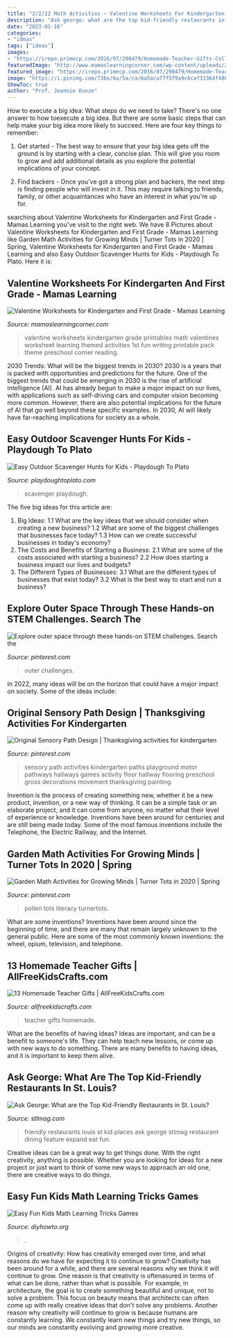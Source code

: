 ```yaml
---
title: "2/2/22 Math Activities ~ Valentine Worksheets For Kindergarten And First Grade"
description: "Ask george: what are the top kid-friendly restaurants in st. louis?"
date: "2023-01-16"
categories:
- "ideas"
tags: ["ideas"]
images:
- "https://irepo.primecp.com/2016/07/290479/Homemade-Teacher-Gifts-Collage_ExtraLarge800_ID-1766726.jpg?v=1766726"
featuredImage: "http://www.mamaslearningcorner.com/wp-content/uploads/2015/02/Valentine-Worksheets-Kindergarten-First-Grade.jpg"
featured_image: "https://irepo.primecp.com/2016/07/290479/Homemade-Teacher-Gifts-Collage_ExtraLarge800_ID-1766726.jpg?v=1766726"
image: "https://i.pinimg.com/736x/6a/5a/ca/6a5aca77f5f9a9c6caf31364f4865ba5.jpg"
ShowToc: true
author: "Prof. Joannie Kunze"
---
```



How to execute a big idea: What steps do we need to take?
There's no one answer to how toexecute a big idea. But there are some basic steps that can help make your big idea more likely to succeed. Here are four key things to remember: 
1. Get started - The best way to ensure that your big idea gets off the ground is by starting with a clear, concise plan. This will give you room to grow and add additional details as you explore the potential implications of your concept. 

2. Find backers - Once you've got a strong plan and backers, the next step is finding people who will invest in it. This may require talking to friends, family, or other acquaintances who have an interest in what you're up for.

	

		
searching about Valentine Worksheets for Kindergarten and First Grade - Mamas Learning you've visit to the right web. We have 8 Pictures about Valentine Worksheets for Kindergarten and First Grade - Mamas Learning like Garden Math Activities for Growing Minds | Turner Tots in 2020 | Spring, Valentine Worksheets for Kindergarten and First Grade - Mamas Learning and also Easy Outdoor Scavenger Hunts for Kids - Playdough To Plato. Here it is:
		
    
## Valentine Worksheets For Kindergarten And First Grade - Mamas Learning

<img loading=lazy src="http://www.mamaslearningcorner.com/wp-content/uploads/2015/02/Valentine-Worksheets-Kindergarten-First-Grade.jpg" onerror="this.onerror=null;this.src='https://tse4.mm.bing.net/th?id=OIP.FJY6_zgTdGEr1wJTSyz_fwHaLH&amp;pid=15.1';" alt="Valentine Worksheets for Kindergarten and First Grade - Mamas Learning">

_Source: mamaslearningcorner.com_

>valentine worksheets kindergarten grade printables math valentines worksheet learning themed activities 1st fun writing printable pack theme preschool corner reading. 

	

2030 Trends: What will be the biggest trends in 2030?
2030 is a years that is packed with opportunities and predictions for the future. One of the biggest trends that could be emerging in 2030 is the rise of artificial intelligence (AI). AI has already begun to make a major impact on our lives, with applications such as self-driving cars and computer vision becoming more common. However, there are also potential implications for the future of AI that go well beyond these specific examples. In 2030, AI will likely have far-reaching implications for society as a whole.

    
## Easy Outdoor Scavenger Hunts For Kids - Playdough To Plato

<img loading=lazy src="https://cdn.playdoughtoplato.com/wp-content/uploads/2014/06/DSC_6522.jpg" onerror="this.onerror=null;this.src='https://tse3.mm.bing.net/th?id=OIP.GIHZSNrD5YkGriSqTRiNRgHaLI&amp;pid=15.1';" alt="Easy Outdoor Scavenger Hunts for Kids - Playdough To Plato">

_Source: playdoughtoplato.com_

>scavenger playdough. 

	

The five big ideas for this article are:
1. Big Ideas: 
1.1 What are the key ideas that we should consider when creating a new business? 
1.2 What are some of the biggest challenges that businesses face today? 
1.3 How can we create successful businesses in today's economy? 
2. The Costs and Benefits of Starting a Business: 
2.1 What are some of the costs associated with starting a business? 
2.2 How does starting a business impact our lives and budgets? 
3. The Different Types of Businesses: 
3.1 What are the different types of businesses that exist today? 
3.2 What is the best way to start and run a business?

    
## Explore Outer Space Through These Hands-on STEM Challenges. Search The

<img loading=lazy src="https://i.pinimg.com/736x/11/53/4f/11534f1ec9bca018ae8c8655c026a32d.jpg" onerror="this.onerror=null;this.src='https://tse3.mm.bing.net/th?id=OIP.WFd5emMaJZhx8nJTNedaGgHaLG&amp;pid=15.1';" alt="Explore outer space through these hands-on STEM challenges. Search the">

_Source: pinterest.com_

>outer challenges. 

	

In 2022, many ideas will be on the horizon that could have a major impact on society. Some of the ideas include: 

    
## Original Sensory Path Design | Thanksgiving Activities For Kindergarten

<img loading=lazy src="https://i.pinimg.com/736x/23/c9/e9/23c9e9a8ea88d845d0c9bc79462998f1.jpg" onerror="this.onerror=null;this.src='https://tse1.mm.bing.net/th?id=OIP.96X_QCP7l5Eq2xNZ5_h0pgHaNL&amp;pid=15.1';" alt="Original Sensory Path Design | Thanksgiving activities for kindergarten">

_Source: pinterest.com_

>sensory path activities kindergarten paths playground motor pathways hallways games activity floor hallway flooring preschool gross decorations movement thanksgiving painting. 

	

Invention is the process of creating something new, whether it be a new product, invention, or a new way of thinking. It can be a simple task or an elaborate project, and it can come from anyone, no matter what their level of experience or knowledge. Inventions have been around for centuries and are still being made today. Some of the most famous inventions include the Telephone, the Electric Railway, and the Internet.

    
## Garden Math Activities For Growing Minds | Turner Tots In 2020 | Spring

<img loading=lazy src="https://i.pinimg.com/736x/6a/5a/ca/6a5aca77f5f9a9c6caf31364f4865ba5.jpg" onerror="this.onerror=null;this.src='https://tse2.mm.bing.net/th?id=OIP.9pqfp9QJUk9-FBCB6lf5FAHaLH&amp;pid=15.1';" alt="Garden Math Activities for Growing Minds | Turner Tots in 2020 | Spring">

_Source: pinterest.com_

>pollen tots literacy turnertots. 

	

What are some inventions?
Inventions have been around since the beginning of time, and there are many that remain largely unknown to the general public. Here are some of the most commonly known inventions: the wheel, opium, television, and telephone.

    
## 13 Homemade Teacher Gifts | AllFreeKidsCrafts.com

<img loading=lazy src="https://irepo.primecp.com/2016/07/290479/Homemade-Teacher-Gifts-Collage_ExtraLarge800_ID-1766726.jpg?v=1766726" onerror="this.onerror=null;this.src='https://tse2.mm.bing.net/th?id=OIP.3aPh_5KzmQLqKewQ4adyNwHaLG&amp;pid=15.1';" alt="13 Homemade Teacher Gifts | AllFreeKidsCrafts.com">

_Source: allfreekidscrafts.com_

>teacher gifts homemade. 

	

What are the benefits of having ideas?
Ideas are important, and can be a benefit to someone's life. They can help teach new lessons, or come up with new ways to do something. There are many benefits to having ideas, and it is important to keep them alive.

    
## Ask George: What Are The Top Kid-Friendly Restaurants In St. Louis?

<img loading=lazy src="https://www.stlmag.com/downloads/193662/download/kidsrestaurants-feature.jpg?cb=661efef72bf057319c35057a9946dd90" onerror="this.onerror=null;this.src='https://tse2.mm.bing.net/th?id=OIP.-ypFi5-SgNwHubalxV7uxgHaC-&amp;pid=15.1';" alt="Ask George: What are the Top Kid-Friendly Restaurants in St. Louis?">

_Source: stlmag.com_

>friendly restaurants louis st kid places ask george stlmag restaurant dining feature expand eat fun. 

	

Creative ideas can be a great way to get things done. With the right creativity, anything is possible. Whether you are looking for ideas for a new project or just want to think of some new ways to approach an old one, there are creative ways to do things.

    
## Easy Fun Kids Math Learning Tricks Games

<img loading=lazy src="https://www.diyhowto.org/wp-content/uploads/Golf-Tee-Math-Pattern-Activity-Easy-Fun-Kids-Math-Learning-Tricks-Games-DIYHowto.jpg" onerror="this.onerror=null;this.src='https://tse1.mm.bing.net/th?id=OIP.DaspRlo5BGjCEbgg3eq3KAHaJ8&amp;pid=15.1';" alt="Easy Fun Kids Math Learning Tricks Games">

_Source: diyhowto.org_

>. 

	

Origins of creativity: How has creativity emerged over time, and what reasons do we have for expecting it to continue to grow?
Creativity has been around for a while, and there are several reasons why we think it will continue to grow. One reason is that creativity is oftenasured in terms of what can be done, rather than what is possible. For example, in architecture, the goal is to create something beautiful and unique, not to solve a problem. This focus on beauty means that architects can often come up with really creative ideas that don't solve any problems. Another reason why creativity will continue to grow is because humans are constantly learning. We constantly learn new things and try new things, so our minds are constantly evolving and growing more creative.

